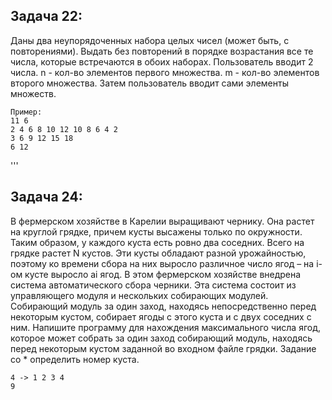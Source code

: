 ## Задача 22:
Даны два неупорядоченных набора целых чисел (может быть, с повторениями).
Выдать без повторений в порядке возрастания все те числа, которые встречаются в обоих наборах.
Пользователь вводит 2 числа. n - кол-во элементов первого множества. m - кол-во элементов второго множества.
Затем пользователь вводит сами элементы множеств.

```
Пример:
11 6
2 4 6 8 10 12 10 8 6 4 2
3 6 9 12 15 18
6 12
```

'''
## Задача 24:
В фермерском хозяйстве в Карелии выращивают чернику.
Она растет на круглой грядке, причем кусты высажены только по окружности.
Таким образом, у каждого куста есть ровно два соседних.
Всего на грядке растет N кустов.
Эти кусты обладают разной урожайностью, поэтому ко времени сбора на них выросло различное число ягод – на i-ом кусте выросло ai ягод.
В этом фермерском хозяйстве внедрена система автоматического сбора черники.
Эта система состоит из управляющего модуля и нескольких собирающих модулей.
Собирающий модуль за один заход, находясь непосредственно перед некоторым кустом, собирает ягоды с этого куста и с двух соседних с ним.
Напишите программу для нахождения максимального числа ягод, которое может собрать за один заход собирающий модуль,
находясь перед некоторым кустом заданной во входном файле грядки.
Задание со * определить номер куста. 
```
4 -> 1 2 3 4
9

```
